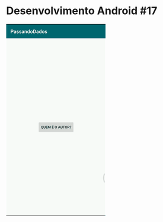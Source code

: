 # Desenvolvimento Android #17
<img src="Instalador/PassandoDados.gif" alt="GIF do Meu Projeto PassandoDados">
